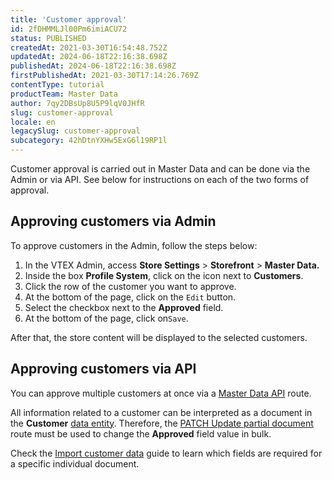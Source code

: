 ```yaml
---
title: 'Customer approval'
id: 2fDHMMLJl00Pm6imiACU72
status: PUBLISHED
createdAt: 2021-03-30T16:54:48.752Z
updatedAt: 2024-06-18T22:16:38.698Z
publishedAt: 2024-06-18T22:16:38.698Z
firstPublishedAt: 2021-03-30T17:14:26.769Z
contentType: tutorial
productTeam: Master Data
author: 7qy2DBsUp8U5P9lqV0JHfR
slug: customer-approval
locale: en
legacySlug: customer-approval
subcategory: 42hDtnYXHw5ExG6l19RP1l
---
```


Customer approval is carried out in Master Data and can be done via the Admin or via API. See below for instructions on each of the two forms of approval.

## Approving customers via Admin

To approve customers in the Admin, follow the steps below:

1. In the VTEX Admin, access **Store Settings** > **Storefront** > **Master Data.**
2. Inside the box __Profile System__, click on the  <i class="fas fa-bars"></i>   icon next to __Customers__.
3. Click the row of the customer you want to approve.
4. At the bottom of the page, click on the `Edit` button.
5. Select the checkbox next to the __Approved__ field.
6. At the bottom of the page, click on`Save`.

After that, the store content will be displayed to the selected customers. 

## Approving customers via API

You can approve multiple customers at once via a [Master Data API](https://developers.vtex.com/docs/api-reference/masterdata-api) route.

All information related to a customer can be interpreted as a document in the __Customer__ [data entity](https://help.vtex.com/en/tutorial/data-entity--tutorials_1265). Therefore, the [PATCH Update partial document](https://developers.vtex.com/docs/api-reference/masterdata-api#patch-/api/dataentities/-acronym-/documents/-id-) route must be used to change the __Approved__ field value in bulk.

Check the [Import customer data](https://developers.vtex.com/docs/guides/import-customer-data) guide to learn which fields are required for a specific individual document.
